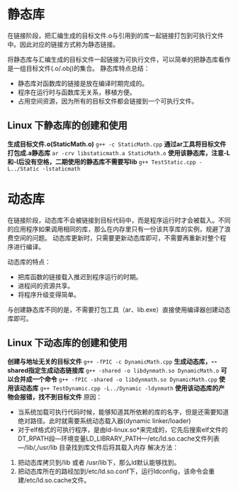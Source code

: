 # 静态库
在链接阶段，把汇编生成的目标文件.o与引用到的库一起链接打包到可执行文件中。因此对应的链接方式称为静态链接。

将静态库与汇编生成的目标文件一起链接为可执行文件，可以简单的把静态库看作是一组目标文件(.o/.obj)的集合。
静态库特点总结：
- 静态库对函数库的链接是放在编译时期完成的。
- 程序在运行时与函数库无关系，移植方便。
- 占用空间资源，因为所有的目标文件都会链接到一个可执行文件。

## Linux 下静态库的创建和使用
**生成目标文件.o(StaticMath.o)**
`g++ -c StaticMath.cpp`
**通过ar工具将目标文件打包成.a静态库**
`ar -crv libstaticmath.a StaticMath.o`
**使用该静态库，注意-L和-l后没有空格，二期使用的静态库不需要写lib**
`g++ TestStatic.cpp -L../Static -lstaticmath`

# 动态库
在链接阶段，动态库不会被链接到目标代码中，而是程序运行时才会被载入。不同的应用程序如果调用相同的库，那么在内存里只有一份该共享库的实例，规避了浪费空间的问题。
动态库更新时，只需要更新动态库即可，不需要再重新对整个程序进行编译。

动态库的特点：
- 把库函数的链接载入推迟到程序运行的时期。
- 进程间的资源共享。
- 将程序升级变得简单。

与创建静态库不同的是，不需要打包工具（ar、lib.exe）直接使用编译器创建动态库即可。

## Linux 下动态库的创建和使用
**创建与地址无关的目标文件**
`g++ -fPIC -c DynamicMath.cpp`
**生成动态库，--shared指定生成动态链接库**
`g++ -shared -o libdynmath.so DynamicMath.o`
**可以合并成一个命令**
`g++ -fPIC -shared -o libdynmath.so DynamicMath.cpp`
**使用该动态库**
`g++ TestDynamic.cpp -L../Dynamic -ldynmath`
**使用该动态库的产物会报错，找不到目标文件**
原因：
- 当系统加载可执行代码时候，能够知道其所依赖的库的名字，但是还需要知道绝对路径。此时就需要系统动态载入器(dynamic linker/loader)
- 对于elf格式的可执行程序，是由ld-linux.so*来完成的，它先后搜索elf文件的 DT_RPATH段—环境变量LD_LIBRARY_PATH—/etc/ld.so.cache文件列表—/lib/,/usr/lib 目录找到库文件后将其载入内存
解决方法：
1. 把动态库拷贝到/lib 或者 /usr/lib下，那么ld默认能够找到。
2. 把动态库所在的路经加到/etc/ld.so.conf下，运行ldconfig，该命令会重建/etc/ld.so.cache文件。

